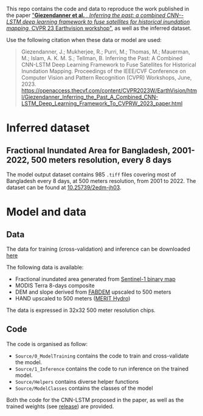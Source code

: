 This repo contains the code and data to reproduce the work published in the paper ["**Giezendanner et al.** , *Inferring the past: a combined CNN--LSTM deep learning framework to fuse satellites for historical inundation mapping*, CVPR 23 Earthvision workshop"](https://openaccess.thecvf.com/content/CVPR2023W/EarthVision/html/Giezendanner_Inferring_the_Past_A_Combined_CNN-LSTM_Deep_Learning_Framework_To_CVPRW_2023_paper.html), as well as the inferred dataset.

Use the following citation when these data or model are used:
> Giezendanner, J.; Mukherjee, R.; Purri, M.; Thomas, M.; Mauerman, M.; Islam, A. K. M. S.; Tellman, B. Inferring the Past: A Combined CNN-LSTM Deep Learning Framework to Fuse Satellites for Historical Inundation Mapping. Proceedings of the IEEE/CVF Conference on Computer Vision and Pattern Recognition (CVPR) Workshops, June, 2023. https://openaccess.thecvf.com/content/CVPR2023W/EarthVision/html/Giezendanner_Inferring_the_Past_A_Combined_CNN-LSTM_Deep_Learning_Framework_To_CVPRW_2023_paper.html

# Inferred dataset
## Fractional Inundated Area for Bangladesh, 2001-2022, 500 meters resolution, every 8 days

The model output dataset contains 985 `.tiff` files covering most of Bangladesh every 8 days, at 500 meters resolution, from 2001 to 2022.
The dataset can be found at [10.25739/2edm-jh03](https://datacommons.cyverse.org/browse/iplant/home/shared/commons_repo/curated/Giezendanner_BangladeshInundationHistory_Mai2023).


# Model and data
## Data

The data for training (cross-validation) and inference can be downloaded [here](https://data.cyverse.org/dav-anon/iplant/home/jgiezendanner/CVPR23Data)

The following data is available:
- Fractional inundated area generated from [Sentinel-1 binary map](https://ieeexplore.ieee.org/document/10042166)
- MODIS Terra 8-days composite
- DEM and slope derived from [FABDEM](https://meetingorganizer.copernicus.org/EGU22/EGU22-8994.html?pdf) upscaled to 500 meters
- HAND upscaled to 500 meters ([MERIT Hydro](https://agupubs.onlinelibrary.wiley.com/doi/10.1029/2019WR024873))

The data is expressed in 32x32 500 meter resolution chips.

## Code
The code is organised as follow:
- `Source/0_ModelTraining` contains the code to train and cross-validate the model.
- `Source/1_Inference` contains the code to run inference on the trained model.
- `Source/Helpers` contains diverse helper functions
- `Source/ModelClasses` contains the classes of the model

Both the code for the CNN-LSTM proposed in the paper, as well as the trained weights (see [release](https://github.com/GieziJo/cvpr23-earthvision-CNN-LSTM-Inundation/releases/tag/v1.0.0)) are provided.
